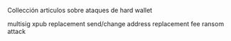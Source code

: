Collección articulos sobre ataques de hard wallet

multisig xpub replacement
send/change address replacement
fee ransom attack
